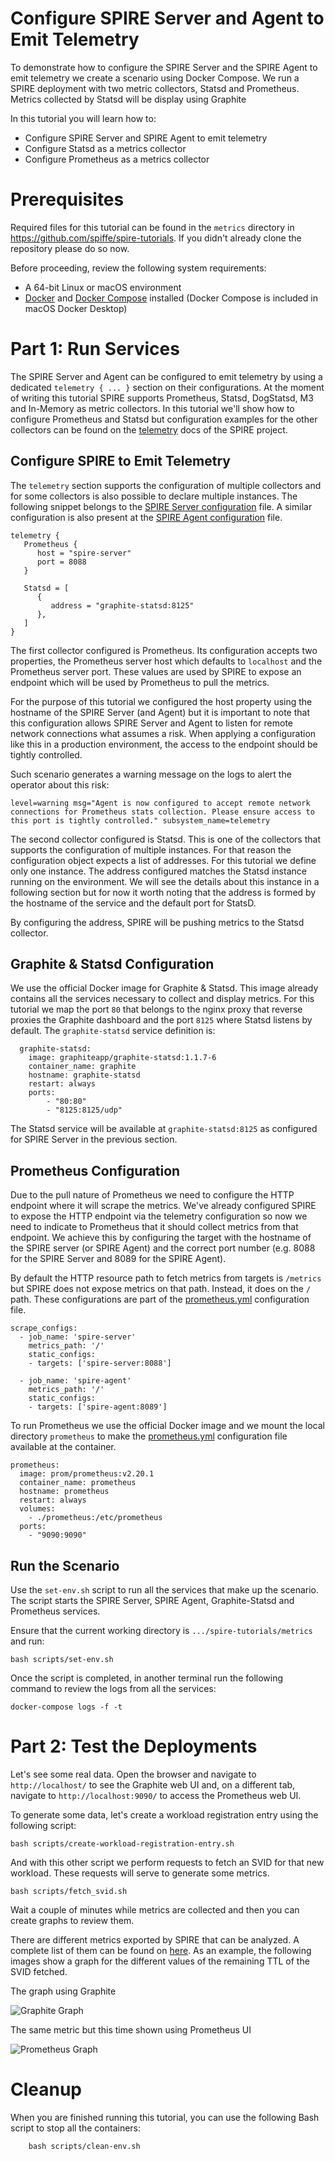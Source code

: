 
# Configure SPIRE Server and Agent to Emit Telemetry

To demonstrate how to configure the SPIRE Server and the SPIRE Agent to emit telemetry we create a scenario using Docker Compose. We run a SPIRE deployment with two metric collectors, Statsd and Prometheus. Metrics collected by Statsd will be display using Graphite

In this tutorial you will learn how to:
* Configure SPIRE Server and SPIRE Agent to emit telemetry
* Configure Statsd as a metrics collector
* Configure Prometheus as a metrics collector


# Prerequisites

Required files for this tutorial can be found in the `metrics` directory in https://github.com/spiffe/spire-tutorials. If you didn't already clone the repository please do so now.

Before proceeding, review the following system requirements:
- A 64-bit Linux or macOS environment
- [Docker](https://docs.docker.com/get-docker/) and [Docker Compose](https://docs.docker.com/compose/install/) installed (Docker Compose is included in macOS Docker Desktop)


# Part 1: Run Services

The SPIRE Server and Agent can be configured to emit telemetry by using a dedicated `telemetry { ... }` section on their configurations. At the moment of writing this tutorial SPIRE supports Prometheus, Statsd, DogStatsd, M3 and In-Memory as metric collectors. In this tutorial we'll show how to configure Prometheus and Statsd but configuration examples for the other collectors can be found on the [telemetry](https://github.com/spiffe/spire/blob/master/doc/telemetry_config.md) docs of the SPIRE project.

## Configure SPIRE to Emit Telemetry

The `telemetry` section supports the configuration of multiple collectors and for some collectors is also possible to declare multiple instances.
The following snippet belongs to the [SPIRE Server configuration](spire/server/server.conf) file. A similar configuration is also present at the [SPIRE Agent configuration](spire/agent/agent.conf) file.

```console
telemetry {
   Prometheus {
      host = "spire-server"
      port = 8088
   }

   Statsd = [
      {
         address = "graphite-statsd:8125"
      },
   ]
}
```

The first collector configured is Prometheus. Its configuration accepts two properties, the Prometheus server host which defaults to `localhost` and the Prometheus server port. These values are used by SPIRE to expose an endpoint which will be used by Prometheus to pull the metrics.

For the purpose of this tutorial we configured the host property using the hostname of the SPIRE Server (and Agent) but it is important to note that this configuration allows SPIRE Server and Agent to listen for remote network connections what assumes a risk. When applying a configuration like this in a production environment, the access to the endpoint should be tightly controlled. 

Such scenario generates a warning message on the logs to alert the operator about this risk:

```console
level=warning msg="Agent is now configured to accept remote network connections for Prometheus stats collection. Please ensure access to this port is tightly controlled." subsystem_name=telemetry
```

The second collector configured is Statsd. This is one of the collectors that supports the configuration of multiple instances. For that reason the configuration object expects a list of addresses. For this tutorial we define only one instance.
The address configured matches the Statsd instance running on the environment. We will see the details about this instance in a following section but for now it worth noting that the address is formed by the hostname of the service and the default port for StatsD.

By configuring the address, SPIRE will be pushing metrics to the Statsd collector.

##  Graphite & Statsd Configuration

We use the official Docker image for Graphite & Statsd. This image already contains all the services necessary to collect and display metrics. For this tutorial we map the port `80` that belongs to the nginx proxy that reverse proxies the Graphite dashboard and the port `8125` where Statsd listens by default.
The `graphite-statsd` service definition is:

```console
  graphite-statsd:
    image: graphiteapp/graphite-statsd:1.1.7-6
    container_name: graphite
    hostname: graphite-statsd
    restart: always
    ports:
        - "80:80"
        - "8125:8125/udp"
```

The Statsd service will be available at `graphite-statsd:8125` as configured for SPIRE Server in the previous section.

## Prometheus Configuration

Due to the pull nature of Prometheus we need to configure the HTTP endpoint where it will scrape the metrics. We've already configured SPIRE to expose the HTTP endpoint via the telemetry configuration so now we need to indicate to Prometheus that it should collect metrics from that endpoint. We achieve this by configuring the target with the hostname of the SPIRE server (or SPIRE Agent) and the correct port number (e.g. 8088 for the SPIRE Server and 8089 for the SPIRE Agent).

By default the HTTP resource path to fetch metrics from targets is `/metrics` but SPIRE does not expose metrics on that path. Instead, it does on the `/` path. These configurations are part of the [prometheus.yml](prometheus/prometheus.yml) configuration file.

```console
scrape_configs:
  - job_name: 'spire-server'
    metrics_path: '/'
    static_configs:
    - targets: ['spire-server:8088']

  - job_name: 'spire-agent'
    metrics_path: '/'
    static_configs:
    - targets: ['spire-agent:8089']
```

To run Prometheus we use the official Docker image and we mount the local directory `prometheus` to make the [prometheus.yml](/prometheus/prometheus.yml) configuration file available at the container.

```console
prometheus:
  image: prom/prometheus:v2.20.1
  container_name: prometheus
  hostname: prometheus
  restart: always
  volumes:
    - ./prometheus:/etc/prometheus
  ports:
    - "9090:9090"
```


## Run the Scenario

Use the `set-env.sh` script to run all the services that make up the scenario. The script starts the SPIRE Server, SPIRE Agent, Graphite-Statsd and Prometheus services.

Ensure that the current working directory is `.../spire-tutorials/metrics` and run:

```console
bash scripts/set-env.sh
```

Once the script is completed, in another terminal run the following command to review the logs from all the services:
```console
docker-compose logs -f -t
```


# Part 2: Test the Deployments

Let's see some real data. Open the browser and navigate to `http://localhost/` to see the Graphite web UI and, on a different tab, navigate to `http://localhost:9090/` to access the Prometheus web UI.

To generate some data, let's create a workload registration entry using the following script:

```console
bash scripts/create-workload-registration-entry.sh
```

And with this other script we perform requests to fetch an SVID for that new workload. These requests will serve to generate some metrics.

```console
bash scripts/fetch_svid.sh
```

Wait a couple of minutes while metrics are collected and then you can create graphs to review them.

There are different metrics exported by SPIRE that can be analyzed. A complete list of them can be found on [here](https://github.com/spiffe/spire/blob/master/doc/telemetry.md). As an example, the following images show a graph for the different values of the remaining TTL of the SVID fetched.

The graph using Graphite

![Graphite Graph][GraphiteGraph]

[GraphiteGraph]: images/graphite_graph.png "Graphite graph"


The same metric but this time shown using Prometheus UI

![Prometheus Graph][PrometheusGraph]

[PrometheusGraph]: images/prometheus_graph.png "Prometheus Graph"


# Cleanup

When you are finished running this tutorial, you can use the following Bash script to stop all the containers:

```console
    bash scripts/clean-env.sh
```
